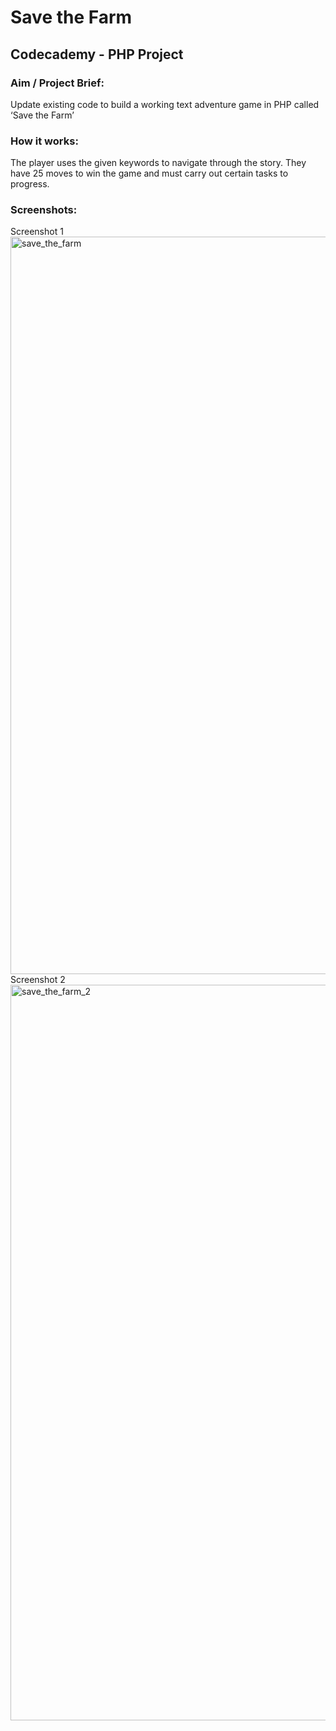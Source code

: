 # Save the Farm
## Codecademy - PHP Project
### Aim / Project Brief:
Update existing code to build a working text adventure game in PHP called ‘Save the Farm’
### How it works:
The player uses the given keywords to navigate through the story. They have 25 moves to win the game and must carry out certain tasks to progress.
### Screenshots:
Screenshot 1
<img width="1180" alt="save_the_farm" src="https://user-images.githubusercontent.com/68631829/89946161-69c4ff80-dc1a-11ea-886f-c7df7984c733.png">
Screenshot 2
<img width="1177" alt="save_the_farm_2" src="https://user-images.githubusercontent.com/68631829/89945450-4d749300-dc19-11ea-9d44-744142a6d0ab.png">
